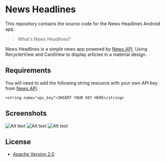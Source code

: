 # News Headlines

This repository contains the source code for the News Headlines Android app.

> What's News Headlines?

News Headlines is a simple news app powered by [News API](https://newsapi.org/). Using RecyclerView and CardView to display articles in a material design.

## Requirements

You will need to add the following string resource with your own API key from [News API](https://newsapi.org/).

```<string name="api_key">INSERT YOUR KEY HERE</string>```

## Screenshots

![Alt text](https://github.com/Altaf-Mahdi/NewsHeadlines/blob/master/screenshots/Screenshot_20180812-183415_News%20Headlines.jpg) ![Alt text](https://github.com/Altaf-Mahdi/NewsHeadlines/blob/master/screenshots/Screenshot_20180812-183432_News%20Headlines.jpg) ![Alt text](https://github.com/Altaf-Mahdi/NewsHeadlines/blob/master/screenshots/Screenshot_20180812-183441_News%20Headlines.jpg)

## License

* [Apache Version 2.0](http://www.apache.org/licenses/LICENSE-2.0.html)
